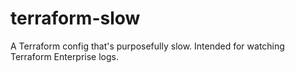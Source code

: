 # terraform-slow
A Terraform config that's purposefully slow. Intended for watching Terraform Enterprise logs.
